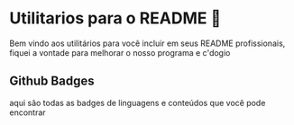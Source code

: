 # Utilitarios para o README 🎨

Bem vindo aos utilitários para você incluir em seus README profissionais, fiquei a vontade para melhorar o nosso programa e c'dogio

## Github Badges

aqui são todas as badges de linguagens e conteúdos que você pode encontrar 